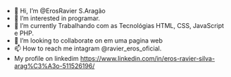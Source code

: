 - 👋 Hi, I’m @ErosRavier S.Aragão
- 👀 I’m interested in programar.
- 🌱 I’m currently  Trabalhando com as Tecnológias HTML, CSS, JavaScript  e PHP.
- 💞️ I’m looking to collaborate on  em uma  pagina web
- 📫 How to reach me  intagram  @ravier_eros_oficial.
- My profile on linkedim https://www.linkedin.com/in/eros-ravier-silva-arag%C3%A3o-511526196/
